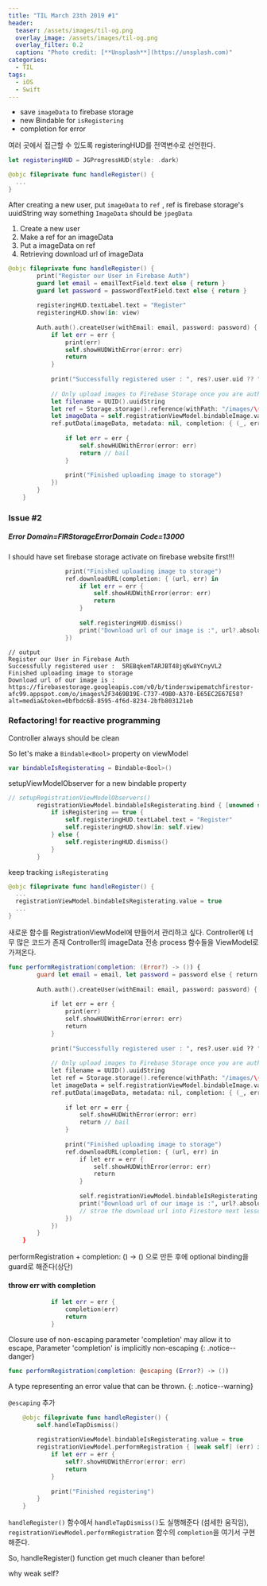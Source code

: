 ```yaml
---
title: "TIL March 23th 2019 #1"
header:
  teaser: /assets/images/til-og.png
  overlay_image: /assets/images/til-og.png
  overlay_filter: 0.2
  caption: "Photo credit: [**Unsplash**](https://unsplash.com)"
categories:
  - TIL
tags:
  - iOS
  - Swift
---
```




- save `imageData` to firebase storage
- new Bindable for `isRegistering`
- completion for error



여러 곳에서 접근할 수 있도록 registeringHUD를 전역변수로 선언한다.

```swift
let registeringHUD = JGProgressHUD(style: .dark)

@objc fileprivate func handleRegister() {
  ...
}
```



After creating a new user, put `imageData` to `ref` , ref is firebase storage's uuidString way something
`ImageData` should be `jpegData`

1. Create a new user
2. Make a ref for an imageData
3. Put a imageData on ref
4. Retrieving download url of imageData

```swift
@objc fileprivate func handleRegister() {
        print("Register our User in Firebase Auth")
        guard let email = emailTextField.text else { return }
        guard let password = passwordTextField.text else { return }
        
        registeringHUD.textLabel.text = "Register"
        registeringHUD.show(in: view)
        
        Auth.auth().createUser(withEmail: email, password: password) { (res, err) in
            if let err = err {
                print(err)
                self.showHUDWithError(error: err)
                return
            }
            
            print("Successfully registered user : ", res?.user.uid ?? "")
            
            // Only upload images to Firebase Storage once you are authorized
            let filename = UUID().uuidString
            let ref = Storage.storage().reference(withPath: "/images/\(filename)")
            let imageData = self.registrationViewModel.bindableImage.value?.jpegData(compressionQuality: 0.75) ?? Data()
            ref.putData(imageData, metadata: nil, completion: { (_, err) in
                
                if let err = err {
                    self.showHUDWithError(error: err)
                    return // bail
                }
                
                print("Finished uploading image to storage")
            })
        }
    }
```



### Issue #2

##### Error Domain=FIRStorageErrorDomain Code=13000

I should have set firebase storage activate on firebase website first!!!



```swift
                print("Finished uploading image to storage")
                ref.downloadURL(completion: { (url, err) in
                    if let err = err {
                        self.showHUDWithError(error: err)
                        return
                    }
                    
                    self.registeringHUD.dismiss()
                    print("Download url of our image is :", url?.absoluteString ?? "")
                })
```



```
// output
Register our User in Firebase Auth
Successfully registered user :  5REBqkemTARJBT48jqKw8YCnyVL2
Finished uploading image to storage
Download url of our image is : https://firebasestorage.googleapis.com/v0/b/tinderswipematchfirestor-afc99.appspot.com/o/images%2F3469B19E-C737-49B0-A370-E65EC2E67E58?alt=media&token=0bfbdc68-8595-4f6d-8234-2bfb803121eb
```



### Refactoring! for reactive programming

Controller always should be clean

So let's make a `Bindable<Bool>` property on viewModel

```swift
var bindableIsRegisterating = Bindable<Bool>()
```



setupViewModelObserver for a new bindable property

```swift
// setupRegistrationViewModelObservers()
        registrationViewModel.bindableIsRegisterating.bind { [unowned self] (isRegistering) in
            if isRegistering == true {
                self.registeringHUD.textLabel.text = "Register"
                self.registeringHUD.show(in: self.view)
            } else {
                self.registeringHUD.dismiss()
            }
        }
```

keep tracking `isRegisterating`

```swift
@objc fileprivate func handleRegister() {
  ...
  registrationViewModel.bindableIsRegisterating.value = true
  ...
}
```



새로운 함수를 RegistrationViewModel에 만들어서 관리하고 싶다. Controller에 너무 많은 코드가 존재
Controller의 imageData 전송 process 함수들을 ViewModel로 가져온다.

```swift
func performRegistration(completion: (Error?) -> ()) {
        guard let email = email, let password = password else { return }
  
        Auth.auth().createUser(withEmail: email, password: password) { (res, err) in
            
            if let err = err {
                print(err)
                self.showHUDWithError(error: err)
                return
            }
            
            print("Successfully registered user : ", res?.user.uid ?? "")
            
            // Only upload images to Firebase Storage once you are authorized
            let filename = UUID().uuidString
            let ref = Storage.storage().reference(withPath: "/images/\(filename)")
            let imageData = self.registrationViewModel.bindableImage.value?.jpegData(compressionQuality: 0.75) ?? Data()
            ref.putData(imageData, metadata: nil, completion: { (_, err) in
                
                if let err = err {
                    self.showHUDWithError(error: err)
                    return // bail
                }
                
                print("Finished uploading image to storage")
                ref.downloadURL(completion: { (url, err) in
                    if let err = err {
                        self.showHUDWithError(error: err)
                        return
                    }
                    
                    self.registrationViewModel.bindableIsRegisterating.value = false
                    print("Download url of our image is :", url?.absoluteString ?? "")
                    // stroe the download url into Firestore next lesson
                })
            })
        }
    }
```

performRegistration + completion: () -> () 으로 만든 후에 optional binding을 guard로 해준다(상단)



#### **throw err with completion**

```swift
            if let err = err {
                completion(err)
                return
            }
```

Closure use of non-escaping parameter 'completion' may allow it to escape, 
Parameter 'completion' is implicitly non-escaping
{: .notice--danger}



```swift
func performRegistration(completion: @escaping (Error?) -> ())
```

A type representing an error value that can be thrown.
{: .notice--warning}

`@escaping` 추가



```swift
    @objc fileprivate func handleRegister() {
        self.handleTapDismiss()
        
        registrationViewModel.bindableIsRegisterating.value = true
        registrationViewModel.performRegistration { [weak self] (err) in
            if let err = err {
                self?.showHUDWithError(error: err)
                return
            }
            
            print("Finished registering")
        }
    }
```

`handleRegister()` 함수에서 `handleTapDismiss()`도 실행해준다 (섬세한 움직임), `registrationViewModel.performRegistration` 함수의 `completion`을 여기서 구현해준다.



So, handleRegister() function get much cleaner than before!

why weak self?